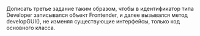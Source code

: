 Дописать третье задание таким образом,
чтобы в идентификатор типа Developer записывался объект Frontender,
и далее вызывался метод developGUI(), 
не изменяя существующие интерфейсы, только код основного класса.